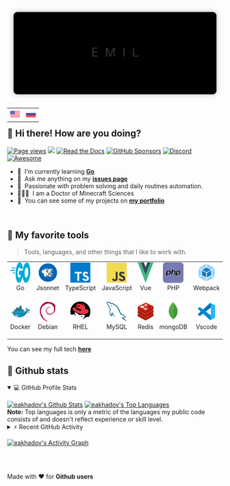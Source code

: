 <!-- Header  -->

<div id="banner" align="center"><a href="#banner"><img src="assets/images/header-banner.min.svg"></a></div>

<!-- Choose Lang  -->

<table align="right">
  <tr>
    <td><a href="README.md"><img height="23" src="assets/icons/flags/en.svg"/></a></td>
    <td><a href="README.ru.md"><img  height="23" src="assets/icons/flags/ru.svg"/></a></td>
  </tr>
</table>

<h2 align="left" id="my-tools">🦝 Hi there! How are you doing?</h2>

<!-- Badges  -->

<p>
  <a href="https://github.com/eakhadov/eakhadov"><img alt="Page views" src="https://komarev.com/ghpvc/?username=eakhadov&style=flat"/></a>
  <a href="https://github.com/eakhadov/eakhadov"><img src="https://badges.pufler.dev/visits/eakhadov/eakhadov?color=black&logo=github"/></a>
  <a href="https://macropower.readthedocs.io/en/latest"><img alt="Read the Docs" src="https://img.shields.io/readthedocs/macropower?style=flat&logo=read-the-docs"/></a>
  <a href="https://github.com/eakhadov/eakhadov"><img alt="GitHub Sponsors" src="https://img.shields.io/github/sponsors/eakhadov?style=flat&color=fac7ff&logo=GitHub%20sponsors&logoColor=%23fff"></a>
  <a href="https://github.com/eakhadov/eakhado"><img alt="Discord" src="https://img.shields.io/discord/884632106821636127?color=7289da&label=chat&logo=discord&logoColor=fff"></a>
  <a href="https://github.com/eakhadov/eakhadov"><img alt="Awesome" src="https://awesome.re/mentioned-badge.svg"/></a>
</p>

<!-- Information  -->

- 🌱 &nbsp;I’m currently learning **[Go]**
- 📮 &nbsp;Ask me anything on my **[issues page]**
- 🦾 &nbsp;Passionate with problem solving and daily routines automation.
- 🧙🏻‍♂️ &nbsp;I am a Doctor of Minecraft Sciences
- 🌲 &nbsp;You can see some of my projects on **[my portfolio]**

<br>

<!-- My Favorite Tools -->

<h2 align="left" id="my-tools">🍱 My favorite tools</h2>

> Tools, languages, and other things that I like to work with.

<table>
  <tr>
    <td align="center" width="96"><a href="#my-tools"><img src="assets/icons/tools/go-flat.svg" width="48" height="48" alt="Golang"/></a><br>Go</td>
    <td align="center" width="96"><a href="#my-tools"><img src="assets/icons/tools/jsonnet.svg" width="48" height="48" alt="Jsonnet"/></a><br>Jsonnet</td>
    <td align="center" width="96"><a href="#my-tools"><img src="assets/icons/tools/typescript.svg" width="48" height="48" alt="TypeScript"/></a><br>TypeScript</td>
    <td align="center" width="96"><a href="#my-tools"><img src="assets/icons/tools/javascript.svg" width="48" height="48" alt="JavaScript"/></a><br>JavaScript</td>
    <td align="center" width="96"><a href="#my-tools"><img src="assets/icons/tools/vue.svg" width="48" height="48" alt="Vue"/></a><br>Vue</td>
    <td align="center" width="96"><a href="#my-tools"><img src="assets/icons/tools/php.svg" width="48" height="48" alt="PHP"/></a><br>PHP</td>
    <td align="center" width="96"><a href="#my-tools"><img src="assets/icons/tools/webpack.svg" width="48" height="48" alt="Webpack"/></a><br>Webpack</td>
    <td align="center" width="96"><a href="#my-tools"><img src="assets/icons/tools/bootstrap.svg" width="48" height="48" alt="Bootstrap"/></a><br>Bootstrap</td>
    <td align="center" width="96"><a href="#my-tools"><img src="assets/icons/tools/sass.svg" width="48" height="48" alt="Sass"/></a><br>Sass</td>
  </tr>
  <tr>
    <td align="center" width="96"><a href="#my-tools"><img src="assets/icons/tools/docker.svg" width="48" height="48" alt="Docker"/></a><br>Docker</td>
    <td align="center"  width="96"><a href="#my-tools"><img src="assets/icons/tools/debian.svg" width="48" height="48" alt="Debian"/></a><br>Debian</td>
    <td align="center"  width="96"><a href="#my-tools"><img src="assets/icons/tools/redhat.svg" width="48" height="48" alt="RHEL"/></a><br>RHEL</td>
    <td align="center"  width="96"><a href="#my-tools"><img src="assets/icons/tools/mysql.svg" width="48" height="48" alt="MySQL"/></a><br>MySQL</td>
    <td align="center"  width="96"><a href="#my-tools"><img src="assets/icons/tools/redis.svg" width="48" height="48" alt="MySQL"/></a><br>Redis</td>
    <td align="center"  width="96"><a href="#my-tools"><img src="assets/icons/tools/mongodb.svg" width="48" height="48" alt="mongoDB"/></a><br>mongoDB</td>
    <td align="center"  width="96"><a href="#my-tools"><img src="assets/icons/tools/vscode.svg" width="48" height="48" alt="Vscode"/></a><br>Vscode</td>
    <td align="center"  width="96"><a href="#my-tools"><img src="assets/icons/tools/bash.svg" width="48" height="48" alt="Bash"/></a><br>Bash</td>
    <td align="center"  width="96"><a href="#my-tools"><img src="assets/icons/tools/svg.png" width="48" height="48" alt="SVG"/></a><br>SVG + XML</td>
  </tr>
</table>

You can see my full tech **[here]**

<h2 align="left" id="github-stats">🎯 Github stats</h2>

<!-- GitHub Profile Stats -->

<details open> 
  <summary>💻 GitHub Profile Stats</summary>
  <br/>
  <a href="https://github.com/anuraghazra/github-readme-stats"><img alt="eakhadov's Github Stats" width="48.5%" height="192px" src="https://denvercoder1-github-readme-stats.vercel.app/api/?username=eakhadov&include_all_commits=true&show_icons=true&count_private=true&disable_animations=true"/></a>
  <a href="https://github.com/anuraghazra/github-readme-stats"><img alt="eakhadov's Top Languages" width="48.5%" height="192px" src="https://github-readme-stats.vercel.app/api/top-langs/?username=eakhadov&langs_count=8&layout=compact"/></a>
  <br/>
  <b>Note:</b> Top languages is only a metric of the languages my public code consists of and doesn't reflect experience or skill level.
</details>

<!-- https://github.com/jamesgeorge007/github-activity-readme -->
<details>
  <summary>⚡ Recent GitHub Activity</summary>
  <br/>

<!--START_SECTION:activity-->
<!--END_SECTION:activity-->
</details>

<!-- https://github.com/ashutosh00710/github-readme-activity-graph -->

<a href="https://github.com/ashutosh00710/github-readme-activity-graph"><img alt="eakhadov's Activity Graph" src="https://activity-graph.herokuapp.com/graph?username=eakhadov&bg_color=fff&color=3985ee&line=3985ee"/></a>

</br>
</br>

<!-- Made With ... -->

<p>Made with ❤️ for <strong>Github users</strong></p>

<!-- Links -->

[here]: https://emilakhadov.dev
[Go]: https://golang.org/
[my portfolio]: https://emilakhadov.dev
[issues page]: https://github.com/eakhadov/eakhadov/issues 'eakhadov/issues'
